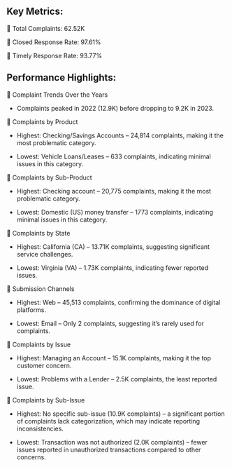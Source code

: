 Key Metrics:
--

📌 Total Complaints: 62.52K

📌 Closed Response Rate: 97.61%

📌 Timely Response Rate: 93.77%

Performance Highlights:
--

🔹 Complaint Trends Over the Years

  - Complaints peaked in 2022 (12.9K) before dropping to 9.2K in 2023.

🔹 Complaints by Product

  - Highest: Checking/Savings Accounts – 24,814 complaints, making it the most problematic category. 

  - Lowest: Vehicle Loans/Leases – 633 complaints, indicating minimal issues in this category.

🔹 Complaints by Sub-Product

  - Highest: Checking account – 20,775 complaints, making it the most problematic category. 

  - Lowest: Domestic (US) money transfer – 1773 complaints, indicating minimal issues in this category.
 
🔹 Complaints by State

  - Highest: California (CA) – 13.71K complaints, suggesting significant service challenges.

  - Lowest: Virginia (VA) – 1.73K complaints, indicating fewer reported issues.

🔹 Submission Channels

  - Highest: Web – 45,513 complaints, confirming the dominance of digital platforms.

  - Lowest: Email – Only 2 complaints, suggesting it’s rarely used for complaints.

🔹 Complaints by Issue

  - Highest: Managing an Account – 15.1K complaints, making it the top customer concern.

  - Lowest: Problems with a Lender – 2.5K complaints, the least reported issue.

🔹 Complaints by Sub-Issue

  - Highest: No specific sub-issue (10.9K complaints) – a significant portion of complaints lack categorization, which may indicate reporting inconsistencies.

  - Lowest: Transaction was not authorized (2.0K complaints) – fewer issues reported in unauthorized transactions compared to other concerns.
